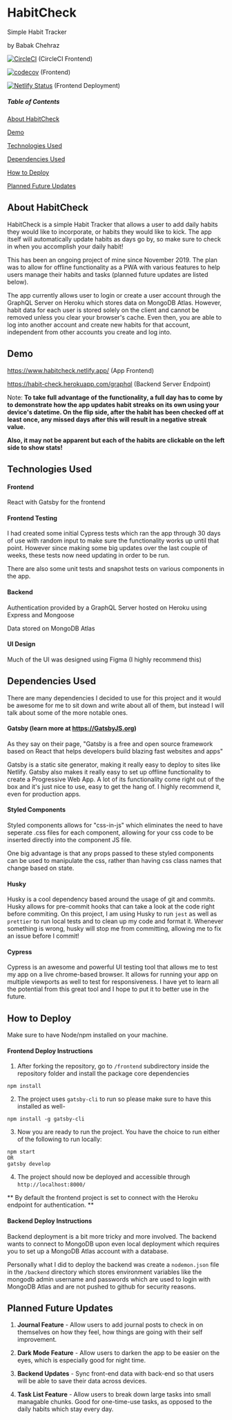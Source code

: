 # HabitCheck
Simple Habit Tracker

by Babak Chehraz

[![CircleCI](https://circleci.com/gh/bchehraz/HabitCheck/tree/master.svg?style=svg)](https://circleci.com/gh/bchehraz/HabitCheck/tree/master) (CircleCI Frontend)

[![codecov](https://codecov.io/gh/bchehraz/HabitCheck/branch/master/graph/badge.svg?token=E4fl4A6gli)](https://codecov.io/gh/bchehraz/HabitCheck) (Frontend)

[![Netlify Status](https://api.netlify.com/api/v1/badges/c3b3fe58-a438-43e5-8c4e-f59d58ad74e7/deploy-status)](https://app.netlify.com/sites/habitcheck/deploys) (Frontend Deployment)

##### Table of Contents  
[About HabitCheck](#about-habitcheck)

[Demo](#demo)

[Technologies Used](#technologies-used)

[Dependencies Used](#dependencies-used)

[How to Deploy](#how-to-deploy)

[Planned Future Updates](#planned-future-updates)

## About HabitCheck

HabitCheck is a simple Habit Tracker that allows a user to add daily habits they would like to incorporate, or habits they would like to kick. The app itself will automatically update habits as days go by, so make sure to check in when you accomplish your daily habit!

This has been an ongoing project of mine since November 2019. The plan was to allow for offline functionality as a PWA with various features to help users manage their habits and tasks (planned future updates are listed below). 

The app currently allows user to login or create a user account through the GraphQL Server on Heroku which stores data on MongoDB Atlas. However, habit data for each user is stored solely on the client and cannot be removed unless you clear your browser's cache. Even then, you are able to log into another account and create new habits for that account, independent from other accounts you create and log into.

## Demo

https://www.habitcheck.netlify.app/ (App Frontend)

https://habit-check.herokuapp.com/graphql (Backend Server Endpoint) 

Note: **To take full advantage of the functionality, a full day has to come by to demonstrate how the app updates habit streaks on its own using your device's datetime. On the flip side, after the habit has been checked off at least once, any missed days after this will result in a negative streak value.**

**Also, it may not be apparent but each of the habits are clickable on the left side to show stats!**

## Technologies Used

#### Frontend

React with Gatsby for the frontend

#### Frontend Testing

I had created some initial Cypress tests which ran the app through 30 days of use with random input to make sure the functionality works up until that point. However since making some big updates over the last couple of weeks, these tests now need updating in order to be run.

There are also some unit tests and snapshot tests on various components in the app.

#### Backend

Authentication provided by a GraphQL Server hosted on Heroku using Express and Mongoose

Data stored on MongoDB Atlas

#### UI Design

Much of the UI was designed using Figma (I highly recommend this)

## Dependencies Used

There are many dependencies I decided to use for this project and it would be awesome for me to sit down and write about all of them, but instead I will talk about some of the more notable ones.

#### Gatsby (learn more at https://GatsbyJS.org)

As they say on their page, "Gatsby is a free and open source framework based on React that helps developers build blazing fast websites and apps"

Gatsby is a static site generator, making it really easy to deploy to sites like Netlify. Gatsby also makes it really easy to set up offline functionality to create a Progressive Web App. A lot of its functionality come right out of the box and it's just nice to use, easy to get the hang of. I highly recommend it, even for production apps.

#### Styled Components

Styled components allows for "css-in-js" which eliminates the need to have seperate .css files for each component, allowing for your css code to be inserted directly into the component JS file. 

One big advantage is that any props passed to these styled components can be used to manipulate the css, rather than having css class names that change based on state.

#### Husky

Husky is a cool dependency based around the usage of git and commits. Husky allows for pre-commit hooks that can take a look at the code right before commiting. On this project, I am using Husky to run `jest` as well as `prettier` to run local tests and to clean up my code and format it. Whenever something is wrong, husky will stop me from committing, allowing me to fix an issue before I commit!

#### Cypress

Cypress is an awesome and powerful UI testing tool that allows me to test my app on a live chrome-based browser. It allows for running your app on multiple viewports as well to test for responsiveness. I have yet to learn all the potential from this great tool and I hope to put it to better use in the future. 

## How to Deploy

Make sure to have Node/npm installed on your machine.

#### Frontend Deploy Instructions

1. After forking the repository, go to `/frontend` subdirectory inside the repository folder and install the package core dependencies

`npm install`

2. The project uses `gatsby-cli` to run so please make sure to have this installed as well-

`npm install -g gatsby-cli`

3. Now you are ready to run the project. You have the choice to run either of the following to run locally:

```
npm start
OR
gatsby develop
```

4. The project should now be deployed and accessible through `http://localhost:8000/`

** By default the frontend project is set to connect with the Heroku endpoint for authentication. **

#### Backend Deploy Instructions

Backend deployment is a bit more tricky and more involved. The backend wants to connect to MongoDB upon even local deployment which requires you to set up a MongoDB Atlas account with a database. 

Personally what I did to deploy the backend was create a `nodemon.json` file in the `/backend` directory which stores environment variables like the mongodb admin username and passwords which are used to login with MongoDB Atlas and  are not pushed to github for security reasons.

## Planned Future Updates

1. **Journal Feature** - Allow users to add journal posts to check in on themselves on how they feel, how things are going with their self improvement.

2. **Dark Mode Feature** - Allow users to darken the app to be easier on the eyes, which is especially good for night time.

3. **Backend Updates** - Sync front-end data with back-end so that users will be able to save their data across devices.

4. **Task List Feature** - Allow users to break down large tasks into small managable chunks. Good for one-time-use tasks, as opposed to the daily habits which stay every day.
